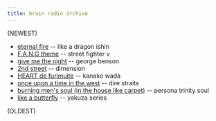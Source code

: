 ```yaml
---
title: brain radio archive
---
```


(NEWEST)

- [eternal fire](https://www.youtube.com/watch?v=ylZjg4HTogQ) -- like a dragon ishin
- [F.A.N.G theme](https://www.youtube.com/watch?v=6hU6VQpmzjY) -- street fighter v
- [give me the night](https://www.youtube.com/watch?v=FIF7wKJb2iU) -- george benson
- [2nd street](https://www.youtube.com/watch?v=RhFpDOyohu0) -- dimension
- [HEART de furimuite](https://www.youtube.com/watch?v=ouoOXDrTsGY) -- kanako wada
- [once upon a time in the west](https://www.youtube.com/watch?v=O78v_GhEtgk) -- dire straits
- [burning men's soul (in the house like carpet)](https://www.youtube.com/watch?v=6plVf2T6AOo) -- persona trinity soul
- [like a butterfly](https://www.youtube.com/watch?v=kcI0nt0NbiI) -- yakuza series

(OLDEST)
